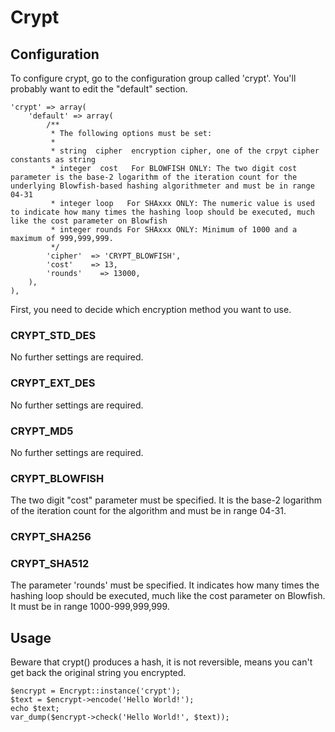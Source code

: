 # Crypt

## Configuration

To configure crypt, go to the configuration group called 'crypt'.
You'll probably want to edit the "default" section.

    'crypt' => array(
    	'default' => array(
    		/**
    		 * The following options must be set:
    		 *
    		 * string  cipher  encryption cipher, one of the crpyt cipher constants as string
    		 * integer  cost   For BLOWFISH ONLY: The two digit cost parameter is the base-2 logarithm of the iteration count for the underlying Blowfish-based hashing algorithmeter and must be in range 04-31
    		 * integer loop   For SHAxxx ONLY: The numeric value is used to indicate how many times the hashing loop should be executed, much like the cost parameter on Blowfish
    		 * integer rounds For SHAxxx ONLY: Minimum of 1000 and a maximum of 999,999,999.
    		 */
    		'cipher'  => 'CRYPT_BLOWFISH',
    		'cost'    => 13,
    		'rounds'    => 13000,
    	),
    ),

First, you need to decide which encryption method you want to use.

### CRYPT_STD_DES
No further settings are required.

### CRYPT_EXT_DES
No further settings are required.

### CRYPT_MD5
No further settings are required.

### CRYPT_BLOWFISH
The two digit "cost" parameter must be specified. It is the base-2 logarithm of the iteration count for the algorithm and must be in range 04-31.

### CRYPT_SHA256 
### CRYPT_SHA512
The parameter 'rounds' must be specified. It indicates how many times the hashing loop should be executed, much like the cost parameter on Blowfish. It must be in range 1000-999,999,999.

## Usage

Beware that crypt() produces a hash, it is not reversible, means you can't get back the original string you encrypted.

    $encrypt = Encrypt::instance('crypt');
    $text = $encrypt->encode('Hello World!');
    echo $text;
    var_dump($encrypt->check('Hello World!', $text));